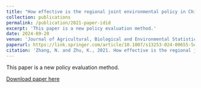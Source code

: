```yaml
---
title: "How effective is the regional joint environmental policy in China? Evidence from inverse difference-in-differences"
collection: publications
permalink: /publication/2021-paper-idid
excerpt: 'This paper is a new policy evaluation method.'
date: 2024-09-20
venue: 'Journal of Agricultural, Biological and Environmental Statistics'
paperurl: https://link.springer.com/article/10.1007/s13253-024-00655-5#citeas
citation: 'Zhang, N. and Zhu, K., 2021. How effective is the regional joint environmental policy in China? Evidence from inverse difference-in-differences. Journal of Agricultural, Biological and Environmental Statistics.'  
---
```

This paper is a new policy evaluation method.

[Download paper here](https://link.springer.com/article/10.1007/s13253-024-00655-5#citeas)
